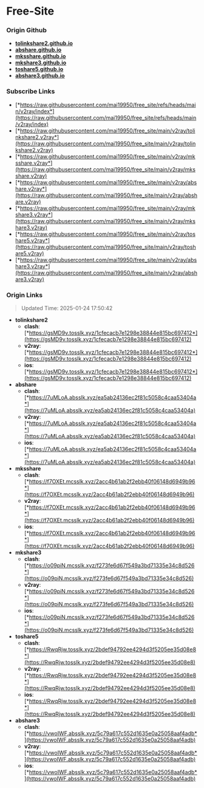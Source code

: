 # Free-Site

### Origin Github

- [**tolinkshare2.github.io**](https://github.com/tolinkshare2/tolinkshare2.github.io)
- [**abshare.github.io**](https://github.com/abshare/abshare.github.io)
- [**mksshare.github.io**](https://github.com/mksshare/mksshare.github.io)
- [**mkshare3.github.io**](https://github.com/mkshare3/mkshare3.github.io)
- [**toshare5.github.io**](https://github.com/toshare5/toshare5.github.io)
- [**abshare3.github.io**](https://github.com/abshare3/abshare3.github.io)

### Subscribe Links

- [*https://raw.githubusercontent.com/mai19950/free_site/refs/heads/main/v2ray/index*](https://raw.githubusercontent.com/mai19950/free_site/refs/heads/main/v2ray/index)
- [*https://raw.githubusercontent.com/mai19950/free_site/main/v2ray/tolinkshare2.v2ray*](https://raw.githubusercontent.com/mai19950/free_site/main/v2ray/tolinkshare2.v2ray)
- [*https://raw.githubusercontent.com/mai19950/free_site/main/v2ray/mksshare.v2ray*](https://raw.githubusercontent.com/mai19950/free_site/main/v2ray/mksshare.v2ray)
- [*https://raw.githubusercontent.com/mai19950/free_site/main/v2ray/abshare.v2ray*](https://raw.githubusercontent.com/mai19950/free_site/main/v2ray/abshare.v2ray)
- [*https://raw.githubusercontent.com/mai19950/free_site/main/v2ray/mkshare3.v2ray*](https://raw.githubusercontent.com/mai19950/free_site/main/v2ray/mkshare3.v2ray)
- [*https://raw.githubusercontent.com/mai19950/free_site/main/v2ray/toshare5.v2ray*](https://raw.githubusercontent.com/mai19950/free_site/main/v2ray/toshare5.v2ray)
- [*https://raw.githubusercontent.com/mai19950/free_site/main/v2ray/abshare3.v2ray*](https://raw.githubusercontent.com/mai19950/free_site/main/v2ray/abshare3.v2ray)

### Origin Links

> Updated Time: 2025-01-24 17:50:42

- **tolinkshare2**
  - **clash**: [*https://gsMD9v.tosslk.xyz/1cfecacb7e1298e38844e815bc697412*](https://gsMD9v.tosslk.xyz/1cfecacb7e1298e38844e815bc697412)
  - **v2ray**: [*https://gsMD9v.tosslk.xyz/1cfecacb7e1298e38844e815bc697412*](https://gsMD9v.tosslk.xyz/1cfecacb7e1298e38844e815bc697412)
  - **ios**: [*https://gsMD9v.tosslk.xyz/1cfecacb7e1298e38844e815bc697412*](https://gsMD9v.tosslk.xyz/1cfecacb7e1298e38844e815bc697412)
- **abshare**
  - **clash**: [*https://7uMLoA.absslk.xyz/ea5ab24136ec2f81c5058c4caa53404a*](https://7uMLoA.absslk.xyz/ea5ab24136ec2f81c5058c4caa53404a)
  - **v2ray**: [*https://7uMLoA.absslk.xyz/ea5ab24136ec2f81c5058c4caa53404a*](https://7uMLoA.absslk.xyz/ea5ab24136ec2f81c5058c4caa53404a)
  - **ios**: [*https://7uMLoA.absslk.xyz/ea5ab24136ec2f81c5058c4caa53404a*](https://7uMLoA.absslk.xyz/ea5ab24136ec2f81c5058c4caa53404a)
- **mksshare**
  - **clash**: [*https://f7OXEt.mcsslk.xyz/2acc4b61ab2f2ebb40f06148d6949b96*](https://f7OXEt.mcsslk.xyz/2acc4b61ab2f2ebb40f06148d6949b96)
  - **v2ray**: [*https://f7OXEt.mcsslk.xyz/2acc4b61ab2f2ebb40f06148d6949b96*](https://f7OXEt.mcsslk.xyz/2acc4b61ab2f2ebb40f06148d6949b96)
  - **ios**: [*https://f7OXEt.mcsslk.xyz/2acc4b61ab2f2ebb40f06148d6949b96*](https://f7OXEt.mcsslk.xyz/2acc4b61ab2f2ebb40f06148d6949b96)
- **mkshare3**
  - **clash**: [*https://o09piN.mcsslk.xyz/f273fe6d67f549a3bd71335e34c8d526*](https://o09piN.mcsslk.xyz/f273fe6d67f549a3bd71335e34c8d526)
  - **v2ray**: [*https://o09piN.mcsslk.xyz/f273fe6d67f549a3bd71335e34c8d526*](https://o09piN.mcsslk.xyz/f273fe6d67f549a3bd71335e34c8d526)
  - **ios**: [*https://o09piN.mcsslk.xyz/f273fe6d67f549a3bd71335e34c8d526*](https://o09piN.mcsslk.xyz/f273fe6d67f549a3bd71335e34c8d526)
- **toshare5**
  - **clash**: [*https://RwqRjw.tosslk.xyz/2bdef94792ee4294d3f5205ee35d08e8*](https://RwqRjw.tosslk.xyz/2bdef94792ee4294d3f5205ee35d08e8)
  - **v2ray**: [*https://RwqRjw.tosslk.xyz/2bdef94792ee4294d3f5205ee35d08e8*](https://RwqRjw.tosslk.xyz/2bdef94792ee4294d3f5205ee35d08e8)
  - **ios**: [*https://RwqRjw.tosslk.xyz/2bdef94792ee4294d3f5205ee35d08e8*](https://RwqRjw.tosslk.xyz/2bdef94792ee4294d3f5205ee35d08e8)
- **abshare3**
  - **clash**: [*https://vwoIWF.absslk.xyz/5c79a617c552d1635e0a25058aaf4adb*](https://vwoIWF.absslk.xyz/5c79a617c552d1635e0a25058aaf4adb)
  - **v2ray**: [*https://vwoIWF.absslk.xyz/5c79a617c552d1635e0a25058aaf4adb*](https://vwoIWF.absslk.xyz/5c79a617c552d1635e0a25058aaf4adb)
  - **ios**: [*https://vwoIWF.absslk.xyz/5c79a617c552d1635e0a25058aaf4adb*](https://vwoIWF.absslk.xyz/5c79a617c552d1635e0a25058aaf4adb)

